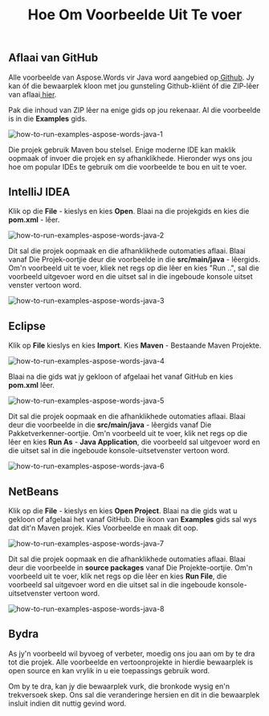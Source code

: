 ﻿---
title: Hoe Om Voorbeelde Uit Te voer
second_title: Aspose.Words vir Java
articleTitle: Hoe Om Voorbeelde Uit Te voer
linktitle: Hoe Om Voorbeelde Uit Te voer
type: docs
description: "Aflaai Aspose.Words vir Java voorbeelde van ons GitHub bewaarplek en leer hoe om hulle uit te voer om meer vertroud te raak met die Aspose.Words moontlikhede en funksies."
weight: 130
url: /af/java/how-to-run-the-examples/
---

## Aflaai van GitHub

Alle voorbeelde van Aspose.Words vir Java word aangebied op[ Github](https://github.com/aspose-words/Aspose.Words-for-Java). Jy kan óf die bewaarplek kloon met jou gunsteling Github-kliënt óf die ZIP-lêer van aflaai[ hier](https://github.com/aspose-words/Aspose.Words-for-Java/archive/master.zip).

Pak die inhoud van ZIP lêer na enige gids op jou rekenaar. Al die voorbeelde is in die **Examples** gids.

![how-to-run-examples-aspose-words-java-1](how-to-run-examples-aspose-words-java-1.png)

Die projek gebruik Maven bou stelsel. Enige moderne IDE kan maklik oopmaak of invoer die projek en sy afhanklikhede. Hieronder wys ons jou hoe om popular IDEs te gebruik om die voorbeelde te bou en uit te voer.

## IntelliJ IDEA

Klik op die **File** - kieslys en kies **Open**. Blaai na die projekgids en kies die **pom.xml** - lêer.

![how-to-run-examples-aspose-words-java-2](how-to-run-examples-aspose-words-java-2.png)

Dit sal die projek oopmaak en die afhanklikhede outomaties aflaai. Blaai vanaf Die Projek-oortjie deur die voorbeelde in die **src/main/java** - lêergids. Om'n voorbeeld uit te voer, kliek net regs op die lêer en kies "Run ..", sal die voorbeeld uitgevoer word en die uitset sal in die ingeboude konsole uitset venster vertoon word.

![how-to-run-examples-aspose-words-java-3](how-to-run-examples-aspose-words-java-3.png)

## Eclipse

Klik op **File** kieslys en kies **Import**. Kies **Maven** - Bestaande Maven Projekte.

![how-to-run-examples-aspose-words-java-4](how-to-run-examples-aspose-words-java-4.png)

Blaai na die gids wat jy gekloon of afgelaai het vanaf GitHub en kies **pom.xml** lêer.

![how-to-run-examples-aspose-words-java-5](how-to-run-examples-aspose-words-java-5.png)

Dit sal die projek oopmaak en die afhanklikhede outomaties aflaai. Blaai deur die voorbeelde in die **src/main/java** - lêergids vanaf Die Pakketverkenner-oortjie. Om'n voorbeeld uit te voer, klik net regs op die lêer en kies **Run As** - **Java Application**, die voorbeeld sal uitgevoer word en die uitset sal in die ingeboude konsole-uitsetvenster vertoon word.

![how-to-run-examples-aspose-words-java-6](how-to-run-examples-aspose-words-java-6.png)

## NetBeans

Klik op die **File** - kieslys en kies **Open Project**. Blaai na die gids wat u gekloon of afgelaai het vanaf GitHub. Die ikoon van **Examples** gids sal wys dat dit'n Maven projek. Kies Voorbeelde en maak dit oop.

![how-to-run-examples-aspose-words-java-7](how-to-run-examples-aspose-words-java-7.png)

Dit sal die projek oopmaak en die afhanklikhede outomaties aflaai. Blaai deur die voorbeelde in **source packages** vanaf Die Projekte-oortjie. Om'n voorbeeld uit te voer, klik net regs op die lêer en kies **Run File**, die voorbeeld sal uitgevoer word en die uitset sal in die ingeboude konsole-uitsetvenster vertoon word.

![how-to-run-examples-aspose-words-java-8](how-to-run-examples-aspose-words-java-8.png)

## Bydra

As jy'n voorbeeld wil byvoeg of verbeter, moedig ons jou aan om by te dra tot die projek. Alle voorbeelde en vertoonprojekte in hierdie bewaarplek is open source en kan vrylik in u eie toepassings gebruik word.

Om by te dra, kan jy die bewaarplek vurk, die bronkode wysig en'n trekversoek skep. Ons sal die veranderinge hersien en dit in die bewaarplek insluit indien dit nuttig gevind word.
